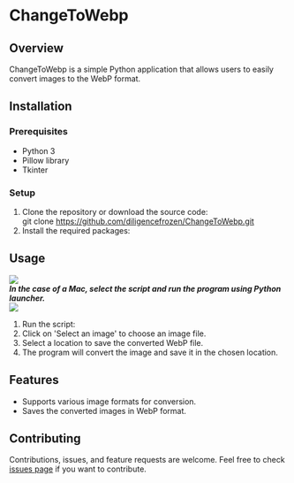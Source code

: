 # ChangeToWebp

## Overview
ChangeToWebp is a simple Python application that allows users to easily convert images to the WebP format. 

## Installation

### Prerequisites
- Python 3
- Pillow library
- Tkinter 

### Setup
1. Clone the repository or download the source code:<br/>git clone <a href="https://github.com/diligencefrozen/ChangeToWebp.git">https://github.com/diligencefrozen/ChangeToWebp.git</a><br/>
2. Install the required packages:<br/>

## Usage
<img src="https://github.com/diligencefrozen/ChangeToWebp/blob/main/images/readme_01.png?raw=true"><br/>
***In the case of a Mac, select the script and run the program using Python launcher.***<br/>
<img src="https://github.com/diligencefrozen/ChangeToWebp/blob/main/images/readme_02.png?raw=true"><br/>
1. Run the script:
2. Click on 'Select an image' to choose an image file.
3. Select a location to save the converted WebP file.
4. The program will convert the image and save it in the chosen location.

## Features
- Supports various image formats for conversion.
- Saves the converted images in WebP format.

## Contributing
Contributions, issues, and feature requests are welcome. Feel free to check [issues page](https://github.com/diligencefrozen/ChangeToWebp/issues) if you want to contribute.


